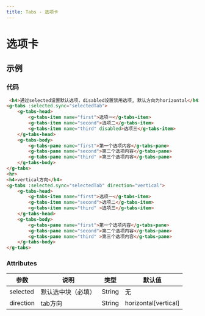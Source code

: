 ```yaml
---
title: Tabs - 选项卡
---
```


# 选项卡
## 示例
<ClientOnly>
<tabs-demos></tabs-demos>
</ClientOnly>


### 代码
```HTML
 <h4>通过selected设置默认选项，disabled设置禁用选项, 默认方向为horizontal</h4>
<g-tabs :selected.sync="selectedTab">
    <g-tabs-head>
        <g-tabs-item name="first">选项一</g-tabs-item>
        <g-tabs-item name="second">选项二</g-tabs-item>
        <g-tabs-item name="third" disabled>选项三</g-tabs-item>
    </g-tabs-head>
    <g-tabs-body>
        <g-tabs-pane name="first">第一个选项内容</g-tabs-pane>
        <g-tabs-pane name="second">第二个选项内容</g-tabs-pane>
        <g-tabs-pane name="third" >第三个选项内容</g-tabs-pane>
    </g-tabs-body>
</g-tabs>
<hr>
<h4>vertical方向</h4>
<g-tabs :selected.sync="selectedTab" direction="vertical">
    <g-tabs-head>
        <g-tabs-item name="first">选项一</g-tabs-item>
        <g-tabs-item name="second">选项二</g-tabs-item>
        <g-tabs-item name="third" >选项三</g-tabs-item>
    </g-tabs-head>
    <g-tabs-body>
        <g-tabs-pane name="first">第一个选项内容</g-tabs-pane>
        <g-tabs-pane name="second">第二个选项内容</g-tabs-pane>
        <g-tabs-pane name="third" >第三个选项内容</g-tabs-pane>
    </g-tabs-body>
</g-tabs>
```

### Attributes
| 参数 | 说明 | 类型 | 默认值 |
| ------ | ------ | ------ | ------ |
| selected | 默认选中块（必填） | String | 无  |
| direction | tab方向 | String | horizontal[vertical]  |